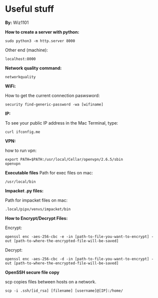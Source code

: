 # Useful stuff


**By:** Wiz1101  <br>


**How to create a server with python:**

```
sudo python3 -m http.server 8000
```

Other end (machine):

```
localhost:8000
```


**Network quality command:**
```
networkquality
```

**WiFi:**

How to get the current connection paswsword:

```
security find-generic-password -wa [wifiname]
```

**IP:**

To see your public IP address in the Mac Terminal, type:

```
curl ifconfig.me
```

**VPN:**

how to run vpn:

```
export PATH=$PATH:/usr/local/Cellar/openvpn/2.6.5/sbin
openvpn
```

**Executable files**
Path for exec files on mac:

```
/usr/local/bin
```
**Impacket .py files:**

Path for impacket files on mac:

```
.local/pipx/venvs/impacket/bin
```

**How to Encrypt/Decrypt Files:**

Encrypt:
```
openssl enc -aes-256-cbc -e -in [path-to-file-you-want-to-encrypt] -out [path-to-where-the-encrypted-file-will-be-saved]
```

Decrypt:
```
openssl enc -aes-256-cbc -d -in [path-to-file-you-want-to-encrypt] -out [path-to-where-the-encrypted-file-will-be-saved]
```


**OpenSSH secure file copy**

scp copies files between hosts on a network.
```
scp -i .ssh/[id_rsa] [filename] [username]@[IP]:/home/
```